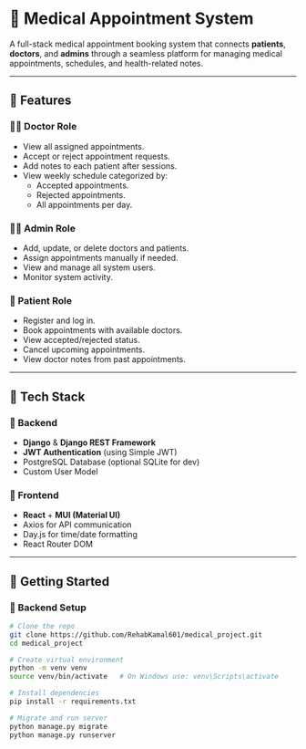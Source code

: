 # 🏥 Medical Appointment System

A full-stack medical appointment booking system that connects **patients**, **doctors**, and **admins** through a seamless platform for managing medical appointments, schedules, and health-related notes.

---

## 📌 Features

### 👨‍⚕️ Doctor Role
- View all assigned appointments.
- Accept or reject appointment requests.
- Add notes to each patient after sessions.
- View weekly schedule categorized by:
  - Accepted appointments.
  - Rejected appointments.
  - All appointments per day.

### 🧑‍💼 Admin Role
- Add, update, or delete doctors and patients.
- Assign appointments manually if needed.
- View and manage all system users.
- Monitor system activity.

### 👤 Patient Role
- Register and log in.
- Book appointments with available doctors.
- View accepted/rejected status.
- Cancel upcoming appointments.
- View doctor notes from past appointments.

---

## 🧰 Tech Stack

### 🔹 Backend
- **Django** & **Django REST Framework**
- **JWT Authentication** (using Simple JWT)
- PostgreSQL Database (optional SQLite for dev)
- Custom User Model

### 🔹 Frontend
- **React** + **MUI (Material UI)**
- Axios for API communication
- Day.js for time/date formatting
- React Router DOM

---

## 🚀 Getting Started

### 🔧 Backend Setup

```bash
# Clone the repo
git clone https://github.com/RehabKamal601/medical_project.git
cd medical_project

# Create virtual environment
python -m venv venv
source venv/bin/activate   # On Windows use: venv\Scripts\activate

# Install dependencies
pip install -r requirements.txt

# Migrate and run server
python manage.py migrate
python manage.py runserver
